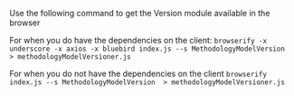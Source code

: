 ﻿Use the following command to get the Version module available in the browser

For when you do have the dependencies on the client:
`browserify -x underscore -x axios -x bluebird index.js --s MethodologyModelVersion  > methodologyModelVersioner.js`

For when you do not have the dependencies on the client
`browserify index.js --s MethodologyModelVersion  > methodologyModelVersioner.js`
